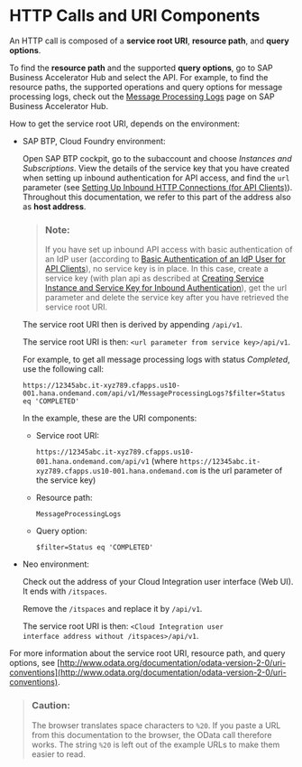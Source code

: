 <!-- loioca75e12fc5904d96a038aef6c00db5fc -->

# HTTP Calls and URI Components



An HTTP call is composed of a **service root URI**, **resource path**, and **query options**.

To find the **resource path** and the supported **query options**, go to SAP Business Accelerator Hub and select the API. For example, to find the resource paths, the supported operations and query options for message processing logs, check out the [Message Processing Logs](https://api.sap.com/api/MessageProcessingLogs/resource) page on SAP Business Accelerator Hub.



How to get the service root URI, depends on the environment:

-   SAP BTP, Cloud Foundry environment:

    Open SAP BTP cockpit, go to the subaccount and choose *Instances and Subscriptions*. View the details of the service key that you have created when setting up inbound authentication for API access, and find the `url` parameter \(see [Setting Up Inbound HTTP Connections \(for API Clients\)](../ConnectionSetup/setting-up-inbound-http-connections-for-api-clients-8db3d51.md)\). Throughout this documentation, we refer to this part of the address also as **host address**.

    > ### Note:  
    > If you have set up inbound API access with basic authentication of an IdP user \(according to [Basic Authentication of an IdP User for API Clients](../ConnectionSetup/basic-authentication-of-an-idp-user-for-api-clients-57f104d.md)\), no service key is in place. In this case, create a service key \(with plan api as described at [Creating Service Instance and Service Key for Inbound Authentication](../ConnectionSetup/creating-service-instance-and-service-key-for-inbound-authentication-19af5e2.md)\), get the url parameter and delete the service key after you have retrieved the service root URI.

    The service root URI then is derived by appending `/api/v1`.

    The service root URI is then: `<url parameter from service key>/api/v1`.

    For example, to get all message processing logs with status *Completed*, use the following call:

    `https://12345abc.it-xyz789.cfapps.us10-001.hana.ondemand.com/api/v1/MessageProcessingLogs?$filter=Status eq 'COMPLETED'`

    In the example, these are the URI components:

    -   Service root URI:

        `https://12345abc.it-xyz789.cfapps.us10-001.hana.ondemand.com/api/v1` \(where `https://12345abc.it-xyz789.cfapps.us10-001.hana.ondemand.com` is the url parameter of the service key\)

    -   Resource path:

        `MessageProcessingLogs`

    -   Query option:

        `$filter=Status eq 'COMPLETED'`


-   Neo environment:

    Check out the address of your Cloud Integration user interface \(Web UI\). It ends with `/itspaces`.

    Remove the `/itspaces` and replace it by `/api/v1`.

    The service root URI is then: <code>&lt;Cloud Integration user interface address without /itspaces&gt;/api/v1</code>.




For more information about the service root URI, resource path, and query options, see [http://www.odata.org/documentation/odata-version-2-0/uri-conventions](http://www.odata.org/documentation/odata-version-2-0/uri-conventions).

> ### Caution:  
> The browser translates space characters to `%20`. If you paste a URL from this documentation to the browser, the OData call therefore works. The string `%20` is left out of the example URLs to make them easier to read.

